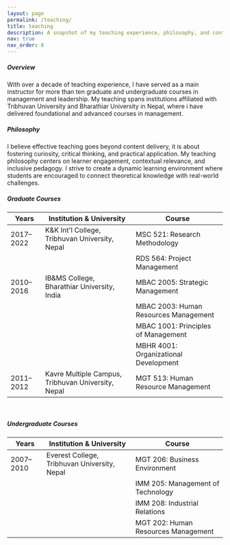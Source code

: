 ```yaml
---
layout: page
permalink: /teaching/
title: teaching
description: A snapshot of my teaching experience, philosophy, and contributions to higher education instruction.
nav: true
nav_order: 6
---
```


##### Overview
With over a decade of teaching experience, I have served as a main instructor for more than ten graduate and undergraduate courses in management and leadership. My teaching spans institutions affiliated with Tribhuvan University and Bharathiar University in Nepal, where i have delivered foundational and advanced courses in management.

##### Philosophy
I believe effective teaching goes beyond content delivery, it is about fostering curiosity, critical thinking, and practical application. My teaching philosophy centers on learner engagement, contextual relevance, and inclusive pedagogy. I strive to create a dynamic learning environment where students are encouraged to connect theoretical knowledge with real-world challenges.



##### Graduate Courses

| Years        | Institution & University                             | Course                        |
|--------------|------------------------------------------------------|--------------------------------------|
| 2017–2022    | K&K Int'l College, Tribhuvan University, Nepal       | MSC 521: Research Methodology        |
|              |                                                      | RDS 564: Project Management          |
| 2010–2016    | IB&MS College, Bharathiar University, India          | MBAC 2005: Strategic Management      |
|              |                                                      | MBAC 2003: Human Resources Management|
|              |                                                      | MBAC 1001: Principles of Management  |
|              |                                                      | MBHR 4001: Organizational Development|
| 2011–2012    | Kavre Multiple Campus, Tribhuvan University, Nepal   | MGT 513: Human Resource Management   |

<br/>

##### Undergraduate Courses

| Years        | Institution & University                             | Course                        |
|--------------|------------------------------------------------------|--------------------------------------|
| 2007–2010    | Everest College, Tribhuvan University, Nepal         | MGT 206: Business Environment        |
|              |                                                      | IMM 205: Management of Technology    |
|              |                                                      | IMM 208: Industrial Relations        |
|              |                                                      | MGT 202: Human Resources Management  |





